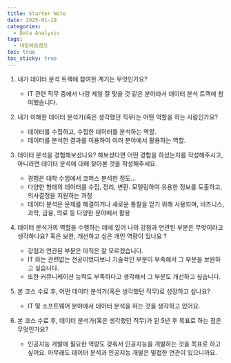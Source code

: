 ```yaml
---
title: Starter Note
date: 2025-01-19
categories:
  - Data Analysis
tags:
  - 내일배움캠프
toc: true
toc_sticky: true
---
```

1. 내가 데이터 분석 트랙에 참여한 계기는 무엇인가요?
    - IT 관련 직무 중에서 나랑 제일 잘 맞을 것 같은 분야라서 데이터 분석 트랙에 참여했습니다.

2. 내가 이해한 데이터 분석가(혹은 생각했던 직무)는 어떤 역할을 하는 사람인가요?
    - 데이터를 수집하고, 수집한 데이터를 분석하는 역할.
    - 데이터를 분석한 결과를 이용하여 여러 분야에서 활용하는 역할.

3. 데이터 분석을 경험해보셨나요? 해보셨다면 어떤 경험을 하셨는지를 작성해주시고, 아니라면 데이터 분석에 대해 찾아본 것을 작성해주세요.
    - 경험은 대학 수업에서 코퍼스 분석한 정도…
    - 다양한 형태의 데이터를 수집, 정리, 변환. 모델링하여 유용한 정보를 도출하고, 의사결정을 지원하는 과정
    - 데이터 분석은 문제를 해결하거나 새로운 통찰을 얻기 위해 사용되며, 비즈니스, 과학, 금융, 의료 등 다양한 분야에서 활용

4. 데이터 분석가의 역할을 수행하는 데에 있어 나의 강점과 연관된 부분은 무엇이라고 생각하나요? 혹은 보완, 개선하고 싶은 개인 역량이 있나요 ?
    - 강점과 연관된 부분은 아직은 잘 모르겠습니다.
    - IT 와는 관련없는 전공이었다보니 기술적인 부분이 부족해서 그 부분을 보완하고 싶습니다.
    - 또한 커뮤니케이션 능력도 부족하다고 생각해서 그 부분도 개선하고 싶습니다.
 
5. 본 코스 수료 후, 어떤 데이터 분석가(혹은 생각했던 직무)로 성장하고 싶나요?
    - IT 및 소프트웨어 분야에서 데이터 분석을 하는 것을 생각하고 있어요.

6. 본 코스 수료 후, 데이터 분석가(혹은 생각했던 직무)가 된 5년 후 목표로 하는 점은 무엇인가요?
    - 인공지능 개발에 필요한 역량도 갖춰서 인공지능을 개발하는 것을 목표로 하고 싶어요. 아무래도 데이터 분석과 인공지능 개발은 밀접한 연관이 있으니까요.